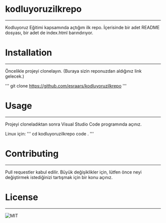 # kodluyoruzilkrepo
---
Kodluyoruz Eğitimi kapsamında açtığım ilk repo. İçerisinde bir adet README dosyası, bir adet de index.html barındırıyor.

# Installation
---

Öncelikle projeyi clonelayın. (Buraya sizin reponuzdan aldığınız link gelecek.)

'''
git clone https://github.com/esraars/kodluyoruzilkrepo
'''
# Usage
---
Projeyi cloneladıktan sonra Visual Studio Code programında açınız.

Linux için:
'''
cd kodluyoruzilkrepo
code .
'''
# Contributing
---
Pull requestler kabul edilir. Büyük değişiklikler için, lütfen önce neyi değiştirmek istediğinizi tartışmak için bir konu açınız.

# License
---
![MIT](https://choosealicense.com/licenses/mit/)
